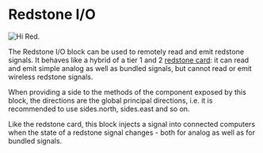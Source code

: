 # Redstone I/O

![Hi Red.](oredict:oc:redstone)

The Redstone I/O block can be used to remotely read and emit redstone signals. It behaves like a hybrid of a tier 1 and 2 [redstone card](../item/redstoneCard1.md): it can read and emit simple analog as well as bundled signals, but cannot read or emit wireless redstone signals.

When providing a side to the methods of the component exposed by this block, the directions are the global principal directions, i.e. it is recommended to use sides.north, sides.east and so on.

Like the redstone card, this block injects a signal into connected computers when the state of a redstone signal changes - both for analog as well as for bundled signals.
